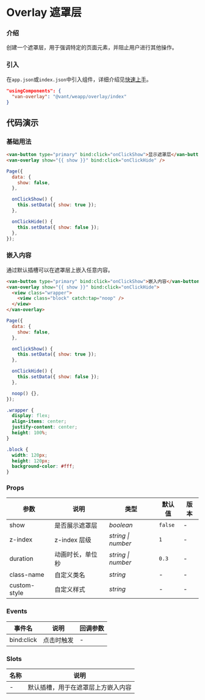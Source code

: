 # Overlay 遮罩层

### 介绍

创建一个遮罩层，用于强调特定的页面元素，并阻止用户进行其他操作。

### 引入

在`app.json`或`index.json`中引入组件，详细介绍见[快速上手](#/quickstart#yin-ru-zu-jian)。

```json
"usingComponents": {
  "van-overlay": "@vant/weapp/overlay/index"
}
```

## 代码演示

### 基础用法

```html
<van-button type="primary" bind:click="onClickShow">显示遮罩层</van-button>
<van-overlay show="{{ show }}" bind:click="onClickHide" />
```

```js
Page({
  data: {
    show: false,
  },

  onClickShow() {
    this.setData({ show: true });
  },

  onClickHide() {
    this.setData({ show: false });
  },
});
```

### 嵌入内容

通过默认插槽可以在遮罩层上嵌入任意内容。

```html
<van-button type="primary" bind:click="onClickShow">嵌入内容</van-button>
<van-overlay show="{{ show }}" bind:click="onClickHide">
  <view class="wrapper">
    <view class="block" catch:tap="noop" />
  </view>
</van-overlay>
```

```js
Page({
  data: {
    show: false,
  },

  onClickShow() {
    this.setData({ show: true });
  },

  onClickHide() {
    this.setData({ show: false });
  },

  noop() {},
});
```

```css
.wrapper {
  display: flex;
  align-items: center;
  justify-content: center;
  height: 100%;
}

.block {
  width: 120px;
  height: 120px;
  background-color: #fff;
}
```

### Props

| 参数         | 说明             | 类型               | 默认值  | 版本 |
| ------------ | ---------------- | ------------------ | ------- | ---- |
| show         | 是否展示遮罩层   | _boolean_          | `false` | -    |
| z-index      | z-index 层级     | _string \| number_ | `1`     | -    |
| duration     | 动画时长，单位秒 | _string \| number_ | `0.3`   | -    |
| class-name   | 自定义类名       | _string_           | -       | -    |
| custom-style | 自定义样式       | _string_           | -       | -    |

### Events

| 事件名     | 说明       | 回调参数 |
| ---------- | ---------- | -------- |
| bind:click | 点击时触发 | -        |

### Slots

| 名称 | 说明                               |
| ---- | ---------------------------------- |
| -    | 默认插槽，用于在遮罩层上方嵌入内容 |
